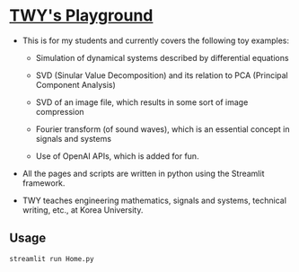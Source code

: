 # [TWY's Playground](https://twy80-toys-home-3xaua9.streamlit.app/)

* This is for my students and currently covers the following
  toy examples:
  
  - Simulation of dynamical systems described by differential
    equations

  - SVD (Sinular Value Decomposition) and its relation
    to PCA (Principal Component Analysis)

  - SVD of an image file, which results in some sort of image
    compression

  - Fourier transform (of sound waves), which is an essential
    concept in signals and systems

  - Use of OpenAI APIs, which is added for fun.

* All the pages and scripts are written in python using the
  Streamlit framework.

* TWY teaches engineering mathematics, signals and systems,
  technical writing, etc., at Korea University.

## Usage
```python
streamlit run Home.py
```

